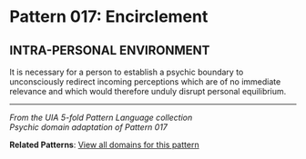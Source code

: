 # Pattern 017: Encirclement

## INTRA-PERSONAL ENVIRONMENT

It is necessary for a person to establish a psychic boundary to unconsciously redirect incoming perceptions which are of no immediate relevance and which would therefore unduly disrupt personal equilibrium.

---

*From the UIA 5-fold Pattern Language collection*  
*Psychic domain adaptation of Pattern 017*

**Related Patterns**: [View all domains for this pattern](../../UIA/md/T017%20Encirclement.md)
